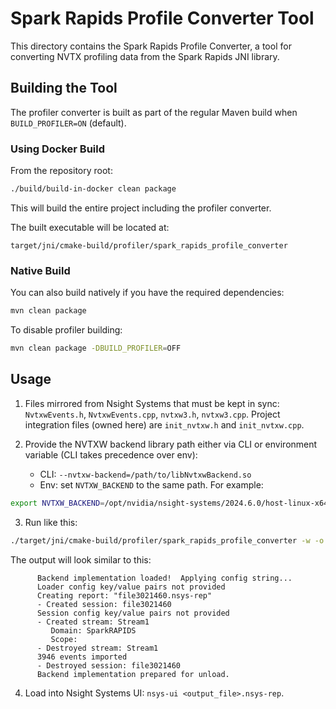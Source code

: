 # Spark Rapids Profile Converter Tool

This directory contains the Spark Rapids Profile Converter, a tool for converting NVTX profiling data from the Spark Rapids JNI library.

## Building the Tool

The profiler converter is built as part of the regular Maven build when `BUILD_PROFILER=ON` (default).

### Using Docker Build

From the repository root:

```bash
./build/build-in-docker clean package
```

This will build the entire project including the profiler converter.

The built executable will be located at:
```
target/jni/cmake-build/profiler/spark_rapids_profile_converter
```

### Native Build

You can also build natively if you have the required dependencies:

```bash
mvn clean package
```

To disable profiler building:
```bash
mvn clean package -DBUILD_PROFILER=OFF
```

## Usage

1. Files mirrored from Nsight Systems that must be kept in sync: `NvtxwEvents.h`, `NvtxwEvents.cpp`, `nvtxw3.h`, `nvtxw3.cpp`. Project integration files (owned here) are `init_nvtxw.h` and `init_nvtxw.cpp`.

2. Provide the NVTXW backend library path either via CLI or environment variable (CLI takes precedence over env):
   - CLI: `--nvtxw-backend=/path/to/libNvtxwBackend.so`
   - Env: set `NVTXW_BACKEND` to the same path. For example:
```bash
export NVTXW_BACKEND=/opt/nvidia/nsight-systems/2024.6.0/host-linux-x64/libNvtxwBackend.so
```

3. Run like this:
```bash
./target/jni/cmake-build/profiler/spark_rapids_profile_converter -w -o <output_file>.nsys-rep <input_file>.bin
```
The output will look similar to this:
```text
      Backend implementation loaded!  Applying config string...
      Loader config key/value pairs not provided
      Creating report: "file3021460.nsys-rep"
      - Created session: file3021460
      Session config key/value pairs not provided
      - Created stream: Stream1
         Domain: SparkRAPIDS
         Scope: 
      - Destroyed stream: Stream1
      3946 events imported
      - Destroyed session: file3021460
      Backend implementation prepared for unload.
```
   
4. Load into Nsight Systems UI: `nsys-ui <output_file>.nsys-rep`.